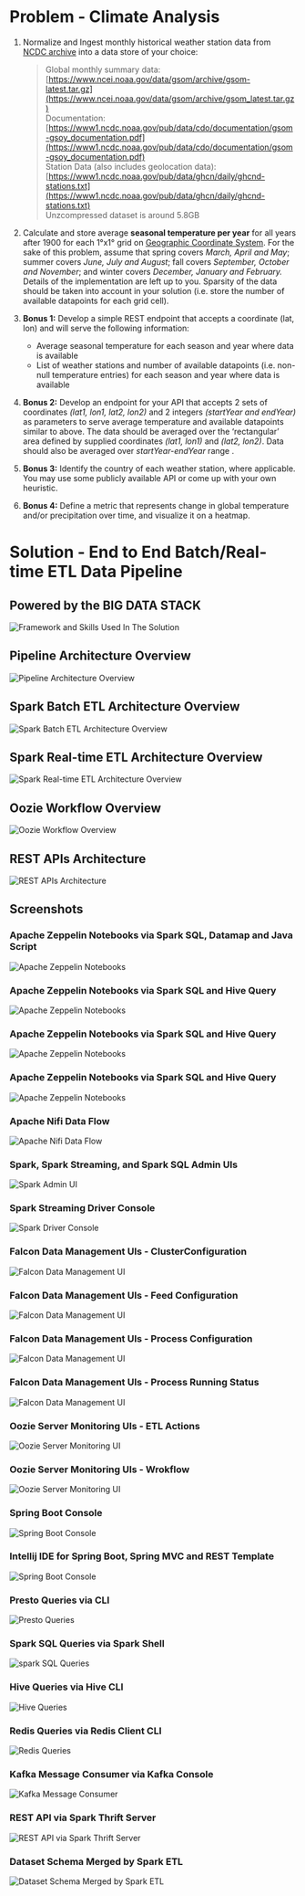 # Problem - Climate Analysis

1.  Normalize and Ingest monthly historical weather station data from [NCDC archive](https://www.ncdc.noaa.gov/cdo-web/datasets) into a data store of your choice:

    > Global monthly summary data: [https://www.ncei.noaa.gov/data/gsom/archive/gsom-latest.tar.gz](https://www.ncei.noaa.gov/data/gsom/archive/gsom_latest.tar.gz)  
    > Documentation: [https://www1.ncdc.noaa.gov/pub/data/cdo/documentation/gsom-gsoy_documentation.pdf](https://www1.ncdc.noaa.gov/pub/data/cdo/documentation/gsom-gsoy_documentation.pdf)  
    > Station Data (also includes geolocation data):[https://www1.ncdc.noaa.gov/pub/data/ghcn/daily/ghcnd-stations.txt](https://www1.ncdc.noaa.gov/pub/data/ghcn/daily/ghcnd-stations.txt)  
    > Unzcompressed dataset is around 5.8GB

2.  Calculate and store average **seasonal temperature per year** for all years after 1900 for each 1°x1° grid on [Geographic Coordinate System](https://en.wikipedia.org/wiki/Geographic_coordinate_system). For the sake of this problem, assume that spring covers _March, April and May_; summer covers _June, July and August_; fall covers _September, October and November_; and winter covers _December, January and February._ Details of the implementation are left up to you. Sparsity of the data should be taken into account in your solution (i.e. store the number of available datapoints for each grid cell).

3.  **Bonus 1:** Develop a simple REST endpoint that accepts a coordinate (lat, lon) and will serve the following information:

    *   Average seasonal temperature for each season and year where data is available
    *   List of weather stations and number of available datapoints (i.e. non-null temperature entries) for each season and year where data is available
    
4.  **Bonus 2:** Develop an endpoint for your API that accepts 2 sets of coordinates _(lat1, lon1, lat2, lon2)_ and 2 integers _(startYear and endYear)_ as parameters to serve average temperature and available datapoints similar to above. The data should be averaged over the ‘rectangular’ area defined by supplied coordinates _(lat1, lon1)_ and _(lat2, lon2)_. Data should also be averaged over _startYear-endYear_ range .

5.  **Bonus 3:** Identify the country of each weather station, where applicable. You may use some publicly available API or come up with your own heuristic.

6.  **Bonus 4:** Define a metric that represents change in global temperature and/or precipitation over time, and visualize it on a heatmap.


# Solution - End to End Batch/Real-time ETL Data Pipeline

## Powered by the BIG DATA STACK

![Framework and Skills Used In The Solution](https://github.com/binjiangca/climateanalysis/blob/master/spark-climateanalysis/doc/img/1.png)


## Pipeline Architecture Overview

![Pipeline Architecture Overview](https://github.com/binjiangca/climateanalysis/blob/master/spark-climateanalysis/doc/img/2.png)


## Spark Batch ETL Architecture Overview

![Spark Batch ETL Architecture Overview](https://github.com/binjiangca/climateanalysis/blob/master/spark-climateanalysis/doc/img/3.png)


## Spark Real-time ETL Architecture Overview

![Spark Real-time ETL Architecture Overview](https://github.com/binjiangca/climateanalysis/blob/master/spark-climateanalysis/doc/img/4.png)


## Oozie Workflow Overview

![Oozie Workflow Overview](https://github.com/binjiangca/climateanalysis/blob/master/spark-climateanalysis/doc/img/5.png)


## REST APIs Architecture

![REST APIs Architecture](https://github.com/binjiangca/climateanalysis/blob/master/spark-climateanalysis/doc/img/6.png)

  
##  Screenshots
### Apache Zeppelin Notebooks via Spark SQL, Datamap and Java Script
![Apache Zeppelin Notebooks](https://github.com/binjiangca/climateanalysis/blob/master/spark-climateanalysis/doc/img/7.png)

### Apache Zeppelin Notebooks via Spark SQL and Hive Query
![Apache Zeppelin Notebooks](https://github.com/binjiangca/climateanalysis/blob/master/spark-climateanalysis/doc/img/8.png)

### Apache Zeppelin Notebooks via Spark SQL and Hive Query
![Apache Zeppelin Notebooks](https://github.com/binjiangca/climateanalysis/blob/master/spark-climateanalysis/doc/img/9.png)

### Apache Zeppelin Notebooks via Spark SQL and Hive Query
![Apache Zeppelin Notebooks](https://github.com/binjiangca/climateanalysis/blob/master/spark-climateanalysis/doc/img/10.png)

### Apache Nifi Data Flow
![Apache Nifi Data Flow](https://github.com/binjiangca/climateanalysis/blob/master/spark-climateanalysis/doc/img/11.png)

### Spark, Spark Streaming, and Spark SQL Admin UIs
![Spark Admin UI](https://github.com/binjiangca/climateanalysis/blob/master/spark-climateanalysis/doc/img/12.png)

### Spark Streaming Driver Console
![Spark Driver Console](https://github.com/binjiangca/climateanalysis/blob/master/spark-climateanalysis/doc/img/24.png)

### Falcon Data Management UIs - ClusterConfiguration
![Falcon Data Management UI](https://github.com/binjiangca/climateanalysis/blob/master/spark-climateanalysis/doc/img/13.png)

### Falcon Data Management UIs - Feed Configuration
![Falcon Data Management UI](https://github.com/binjiangca/climateanalysis/blob/master/spark-climateanalysis/doc/img/14.png)

### Falcon Data Management UIs - Process Configuration
![Falcon Data Management UI](https://github.com/binjiangca/climateanalysis/blob/master/spark-climateanalysis/doc/img/15.png)

### Falcon Data Management UIs - Process Running Status
![Falcon Data Management UI](https://github.com/binjiangca/climateanalysis/blob/master/spark-climateanalysis/doc/img/16.png)

### Oozie Server Monitoring UIs - ETL Actions
![Oozie Server Monitoring UI](https://github.com/binjiangca/climateanalysis/blob/master/spark-climateanalysis/doc/img/17.png)

### Oozie Server Monitoring UIs - Wrokflow
![Oozie Server Monitoring UI](https://github.com/binjiangca/climateanalysis/blob/master/spark-climateanalysis/doc/img/18.png)

### Spring Boot Console
![Spring Boot Console](https://github.com/binjiangca/climateanalysis/blob/master/spark-climateanalysis/doc/img/19.png)

### Intellij IDE for Spring Boot, Spring MVC and REST Template
![Spring Boot Console](https://github.com/binjiangca/climateanalysis/blob/master/spark-climateanalysis/doc/img/26.png)

### Presto Queries via CLI
![Presto Queries](https://github.com/binjiangca/climateanalysis/blob/master/spark-climateanalysis/doc/img/20.png)

### Spark SQL Queries via Spark Shell
![spark SQL Queries](https://github.com/binjiangca/climateanalysis/blob/master/spark-climateanalysis/doc/img/21.png)

### Hive Queries via Hive CLI
![Hive Queries](https://github.com/binjiangca/climateanalysis/blob/master/spark-climateanalysis/doc/img/22.png)

### Redis Queries via Redis Client CLI
![Redis Queries](https://github.com/binjiangca/climateanalysis/blob/master/spark-climateanalysis/doc/img/23.png)

### Kafka Message Consumer via Kafka Console
![Kafka Message Consumer](https://github.com/binjiangca/climateanalysis/blob/master/spark-climateanalysis/doc/img/25.png)

### REST API via Spark Thrift Server
![REST API via Spark Thrift Server](https://github.com/binjiangca/climateanalysis/blob/master/spark-climateanalysis/doc/img/27.png)

### Dataset Schema Merged by Spark ETL
![Dataset Schema Merged by Spark ETL](https://github.com/binjiangca/climateanalysis/blob/master/spark-climateanalysis/doc/img/28.png)
